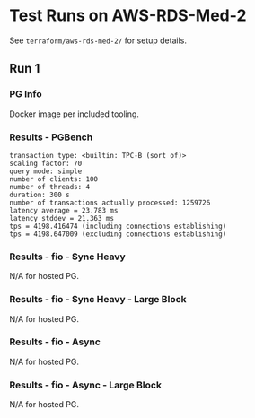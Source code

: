 # Test Runs on AWS-RDS-Med-2 #

See `terraform/aws-rds-med-2/` for setup details.

## Run 1 ##

### PG Info ###

Docker image per included tooling.

### Results - PGBench ###

```
transaction type: <builtin: TPC-B (sort of)>
scaling factor: 70
query mode: simple
number of clients: 100
number of threads: 4
duration: 300 s
number of transactions actually processed: 1259726
latency average = 23.783 ms
latency stddev = 21.363 ms
tps = 4198.416474 (including connections establishing)
tps = 4198.647009 (excluding connections establishing)
```

### Results - fio - Sync Heavy ###

N/A for hosted PG.

### Results - fio - Sync Heavy - Large Block ###

N/A for hosted PG.

### Results - fio - Async ###

N/A for hosted PG.

### Results - fio - Async - Large Block ###

N/A for hosted PG.
